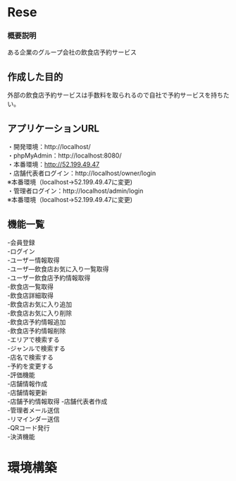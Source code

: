 # Rese
### 概要説明
ある企業のグループ会社の飲食店予約サービス
## 作成した目的
外部の飲食店予約サービスは手数料を取られるので自社で予約サービスを持ちたい。
## アプリケーションURL
・開発環境：http://localhost/  
・phpMyAdmin：http://localhost:8080/  
・本番環境：http://52.199.49.47  
・店舗代表者ログイン：http://localhost/owner/login  
  ※本番環境（localhost->52.199.49.47に変更)  
・管理者ログイン：http://localhost/admin/login  
  ※本番環境（localhost->52.199.49.47に変更)
## 機能一覧
-会員登録  
-ログイン  
-ユーザー情報取得  
-ユーザ―飲食店お気に入り一覧取得  
-ユーザー飲食店予約情報取得  
-飲食店一覧取得  
-飲食店詳細取得  
-飲食店お気に入り追加  
-飲食店お気に入り削除  
-飲食店予約情報追加  
-飲食店予約情報削除  
-エリアで検索する  
-ジャンルで検索する  
-店名で検索する  
-予約を変更する  
-評価機能  
-店舗情報作成  
-店舗情報更新  
-店舗予約情報取得
-店舗代表者作成  
-管理者メール送信  
-リマインダー送信  
-QRコード発行  
-決済機能
# 環境構築
